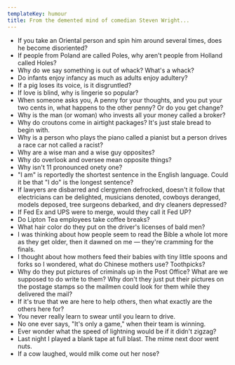 ```yaml
---
templateKey: humour
title: From the demented mind of comedian Steven Wright...
---
```



* If you take an Oriental person and spin him around several times, does he become disoriented?
* If people from Poland are called Poles, why aren't people from Holland called Holes?
* Why do we say something is out of whack? What's a whack?
* Do infants enjoy infancy as much as adults enjoy adultery?
* If a pig loses its voice, is it disgruntled?
* If love is blind, why is lingerie so popular?
* When someone asks you, A penny for your thoughts, and you put your two cents in, what happens to the other penny? Or do you get change?
* Why is the man (or woman) who invests all your money called a broker?
* Why do croutons come in airtight packages? It's just stale bread to begin with.
* Why is a person who plays the piano called a pianist but a person drives a race car not called a racist?
* Why are a wise man and a wise guy opposites?
* Why do overlook and oversee mean opposite things?
* Why isn't 11 pronounced onety one?
* "I am" is reportedly the shortest sentence in the English language. Could it be that "I do" is the longest sentence?
* If lawyers are disbarred and clergymen defrocked, doesn't it follow that electricians can be delighted, musicians denoted, cowboys deranged, models deposed, tree surgeons debarked, and dry cleaners depressed?
* If Fed Ex and UPS were to merge, would they call it Fed UP?
* Do Lipton Tea employees take coffee breaks?
* What hair color do they put on the driver's licenses of bald men?
* I was thinking about how people seem to read the Bible a whole lot more as they get older, then it dawned on me — they're cramming for the finals.
* I thought about how mothers feed their babies with tiny little spoons and forks so I wondered, what do Chinese mothers use? Toothpicks?
* Why do they put pictures of criminals up in the Post Office? What are we supposed to do write to them? Why don't they just put their pictures on the postage stamps so the mailmen could look for them while they delivered the mail?
* If it's true that we are here to help others, then what exactly are the others here for?
* You never really learn to swear until you learn to drive.
* No one ever says, "It's only a game," when their team is winning.
* Ever wonder what the speed of lightning would be if it didn't zigzag?
* Last night I played a blank tape at full blast. The mime next door went nuts.
* If a cow laughed, would milk come out her nose?
